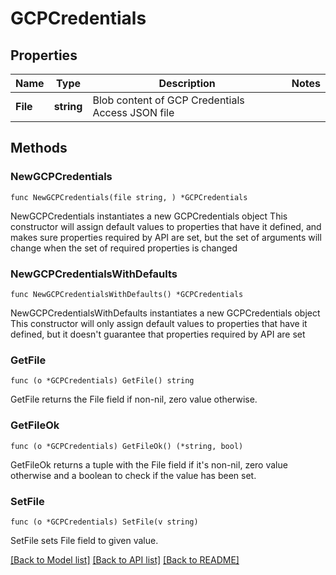 # GCPCredentials

## Properties

Name | Type | Description | Notes
------------ | ------------- | ------------- | -------------
**File** | **string** | Blob content of GCP Credentials Access JSON file | 

## Methods

### NewGCPCredentials

`func NewGCPCredentials(file string, ) *GCPCredentials`

NewGCPCredentials instantiates a new GCPCredentials object
This constructor will assign default values to properties that have it defined,
and makes sure properties required by API are set, but the set of arguments
will change when the set of required properties is changed

### NewGCPCredentialsWithDefaults

`func NewGCPCredentialsWithDefaults() *GCPCredentials`

NewGCPCredentialsWithDefaults instantiates a new GCPCredentials object
This constructor will only assign default values to properties that have it defined,
but it doesn't guarantee that properties required by API are set

### GetFile

`func (o *GCPCredentials) GetFile() string`

GetFile returns the File field if non-nil, zero value otherwise.

### GetFileOk

`func (o *GCPCredentials) GetFileOk() (*string, bool)`

GetFileOk returns a tuple with the File field if it's non-nil, zero value otherwise
and a boolean to check if the value has been set.

### SetFile

`func (o *GCPCredentials) SetFile(v string)`

SetFile sets File field to given value.



[[Back to Model list]](../README.md#documentation-for-models) [[Back to API list]](../README.md#documentation-for-api-endpoints) [[Back to README]](../README.md)


